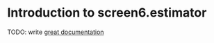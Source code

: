 # Introduction to screen6.estimator

TODO: write [great documentation](http://jacobian.org/writing/great-documentation/what-to-write/)
